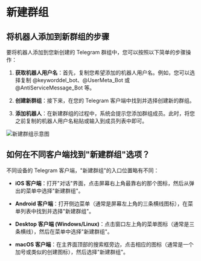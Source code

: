 # 新建群组

## 将机器人添加到新群组的步骤

要将机器人添加到您新创建的 Telegram 群组中，您可以按照以下简单的步骤操作：

1. **获取机器人用户名**：首先，复制您希望添加的机器人用户名。例如，您可以选择复制 @keyworddel\_bot、@UserMeta\_Bot 或 @AntiServiceMessage\_Bot 等。

2. **创建新群组**：接下来，在您的 Telegram 客户端中找到并选择创建新的群组。

3. **添加机器人**：在新建群组的过程中，系统会提示您添加群组成员。此时，将您之前复制的机器人用户名粘贴或输入到成员列表中即可。

![新建群组示意图](/markdown/img-2.jpeg)

## 如何在不同客户端找到"新建群组"选项？

不同设备的 Telegram 客户端，"新建群组"的入口位置略有不同：

- **iOS 客户端**：打开"对话"界面，点击屏幕右上角最靠右的那个图标，然后从弹出的菜单中选择"新建群组"。

- **Android 客户端**：打开侧边菜单（通常是屏幕左上角的三条横线图标），在菜单列表中找到并选择"新建群组"。

- **Desktop 客户端 (Windows/Linux)**：点击窗口左上角的菜单图标（通常是三条横线），然后在菜单中选择"新建群组"。

- **macOS 客户端**：在主界面顶部的搜索框旁边，点击相应的图标（通常是一个加号或类似的创建图标），然后选择"新建群组"。

